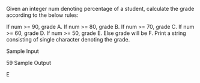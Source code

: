 Given an integer num denoting percentage of a student, calculate the grade according to the below rules:

If num >= 90, grade A.
If num >= 80, grade B.
If num >= 70, grade C.
If num >= 60, grade D.
If num >= 50, grade E.
Else grade will be F.
Print a string consisting of single character denoting the grade.

Sample Input

59
Sample Output

E